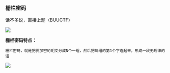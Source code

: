 ### 栅栏密码

话不多说，直接上题（BUUCTF）

![](https://pic1.imgdb.cn/item/678653ebd0e0a243d4f43991.jpg)

**栅栏密码特点：**

```
栅栏密码，就是把要加密的明文分成N个一组，然后把每组的第1个字连起来，形成一段无规律的话
```

![](https://pic1.imgdb.cn/item/67865483d0e0a243d4f439b3.jpg)